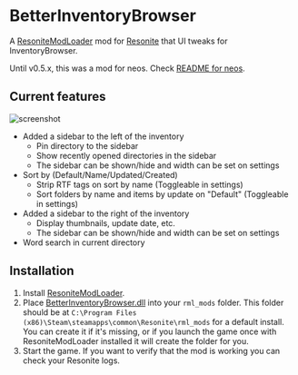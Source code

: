 # BetterInventoryBrowser

A [ResoniteModLoader](https://github.com/resonite-modding-group/ResoniteModLoader) mod for [Resonite](https://resonite.com/) that UI tweaks for InventoryBrowser.

Until v0.5.x, this was a mod for neos. Check [README for neos](https://github.com/hantabaru1014/BetterInventoryBrowser/tree/neos).

## Current features
![screenshot](https://github.com/hantabaru1014/BetterInventoryBrowser/assets/16133291/dd821a83-c6c2-424d-9f9d-3f3e3509e9e5)

- Added a sidebar to the left of the inventory
    - Pin directory to the sidebar
    - Show recently opened directories in the sidebar
    - The sidebar can be shown/hide and width can be set on settings
- Sort by (Default/Name/Updated/Created)
    - Strip RTF tags on sort by name (Toggleable in settings)
    - Sort folders by name and items by update on "Default" (Toggleable in settings)
- Added a sidebar to the right of the inventory
    - Display thumbnails, update date, etc.
    - The sidebar can be shown/hide and width can be set on settings
- Word search in current directory

## Installation
1. Install [ResoniteModLoader](https://github.com/resonite-modding-group/ResoniteModLoader).
2. Place [BetterInventoryBrowser.dll](https://github.com/hantabaru1014/BetterInventoryBrowser/releases/latest/download/BetterInventoryBrowser.dll) into your `rml_mods` folder. This folder should be at `C:\Program Files (x86)\Steam\steamapps\common\Resonite\rml_mods` for a default install. You can create it if it's missing, or if you launch the game once with ResoniteModLoader installed it will create the folder for you.
3. Start the game. If you want to verify that the mod is working you can check your Resonite logs.
